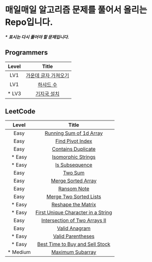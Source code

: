 # 매일매일 알고리즘 문제를 풀어서 올리는 Repo입니다.

##### \* 표시는 다시 풀어야 할 문제입니다.

## Programmers

| Level  |                                                                                          Title                                                                                          |
| :----: | :-------------------------------------------------------------------------------------------------------------------------------------------------------------------------------------: |
|  LV1   | [가운데 글자 가져오기](https://github.com/Anjiwoong/Algorithm_TIL/blob/main/Programmers/LV1/%EA%B0%80%EC%9A%B4%EB%8D%B0%20%EA%B8%80%EC%9E%90%20%EA%B0%80%EC%A0%B8%EC%98%A4%EA%B8%B0.js) |
|  LV1   |                              [하샤드 수](https://github.com/Anjiwoong/Algorithm_TIL/blob/main/Programmers/LV1/%ED%95%98%EC%83%A4%EB%93%9C%20%EC%88%98.js)                               |
| \* LV3 |                           [기지국 설치](https://github.com/Anjiwoong/Algorithm/blob/main/Programmers/LV3/%EA%B8%B0%EC%A7%80%EA%B5%AD%20%EC%84%A4%EC%B9%98.js)                           |

## LeetCode

|   Level   |                                                                        Title                                                                         |
| :-------: | :--------------------------------------------------------------------------------------------------------------------------------------------------: |
|   Easy    |           [Running Sum of 1d Array](https://github.com/Anjiwoong/Algorithm_TIL/blob/main/LeetCode/Easy/Running%20Sum%20of%201d%20Array.js)           |
|   Easy    |                    [Find Pivot Index](https://github.com/Anjiwoong/Algorithm_TIL/blob/main/LeetCode/Easy/Find%20Pivot%20Index.js)                    |
|   Easy    |                   [Contains Duplicate](https://github.com/Anjiwoong/Algorithm_TIL/blob/main/LeetCode/Easy/Contains%20Duplicate.js)                   |
|  \* Easy  |                     [Isomorphic Strings](https://github.com/Anjiwoong/Algorithm/blob/main/LeetCode/Easy/Isomorphic%20Strings.js)                     |
|  \* Easy  |                         [Is Subsequence](https://github.com/Anjiwoong/Algorithm/blob/main/LeetCode/Easy/Is%20Subsequence.js)                         |
|   Easy    |                                [Two Sum](https://github.com/Anjiwoong/Algorithm/blob/main/LeetCode/Easy/Two%20Sum.js)                                |
|   Easy    |                    [Merge Sorted Array](https://github.com/Anjiwoong/Algorithm/blob/main/LeetCode/Easy/Merge%20Sorted%20Array.js)                    |
|   Easy    |                            [Ransom Note](https://github.com/Anjiwoong/Algorithm/blob/main/LeetCode/Easy/Ransom%20Note.js)                            |
|   Easy    |               [Merge Two Sorted Lists](https://github.com/Anjiwoong/Algorithm/blob/main/LeetCode/Easy/Merge%20Two%20Sorted%20Lists.js)               |
|  \* Easy  |                    [Reshape the Matrix](https://github.com/Anjiwoong/Algorithm/blob/main/LeetCode/Easy/Reshape%20the%20Matrix.js)                    |
|  \* Easy  | [First Unique Character in a String](https://github.com/Anjiwoong/Algorithm/blob/main/LeetCode/Easy/First%20Unique%20Character%20in%20a%20String.js) |
|   Easy    |       [Intersection of Two Arrays II](https://github.com/Anjiwoong/Algorithm/blob/main/LeetCode/Easy/Intersection%20of%20Two%20Arrays%20II.js)       |
|   Easy    |                          [Valid Anagram](https://github.com/Anjiwoong/Algorithm/blob/main/LeetCode/Easy/Valid%20Anagram.js)                          |
|  \* Easy  |                      [Valid Parentheses](https://github.com/Anjiwoong/Algorithm/blob/main/LeetCode/Easy/Valid%20Parentheses.js)                      |
|  \* Easy  |   [Best Time to Buy and Sell Stock](https://github.com/Anjiwoong/Algorithm/blob/main/LeetCode/Easy/Best%20Time%20to%20Buy%20and%20Sell%20Stock.js)   |
| \* Medium |                    [Maximum Subarray](https://github.com/Anjiwoong/Algorithm_TIL/blob/main/LeetCode/Medium/Maximum%20Subarray.js)                    |

